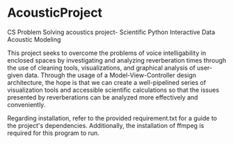 # AcousticProject

CS Problem Solving acoustics project- Scientific Python Interactive Data Acoustic Modeling

This project seeks to overcome the problems of voice intelligability in enclosed spaces by investigating and analyzing reverberation times through the use of cleaning tools, visualizations, and graphical analysis of user-given data.
Through the usage of a Model-View-Controller design architecture, the hope is that we can create a well-pipelined series of visualization tools and accessible scientific calculations so that the issues presented by reverberations can be analyzed more effectively and conveniently. 

Regarding installation, refer to the provided requirement.txt for a guide to the project's dependencies. 
Additionally, the installation of ffmpeg is required for this program to run. 

